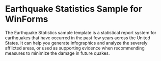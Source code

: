 # Earthquake Statistics Sample for WinForms
The Earthquake Statistics sample template is a statistical report system for earthquakes that have occurred in the past few years across the United States. 
It can help you generate infographics and analyze the severely afflicted areas, or used as supporting evidence when recommending measures to minimize the damage in future quakes.
